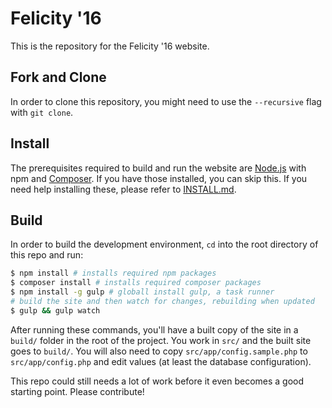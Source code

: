 # Felicity '16

This is the repository for the Felicity '16 website.

## Fork and Clone

In order to clone this repository, you might need to use the `--recursive` flag with `git clone`.

## Install

The prerequisites required to build and run the website are [Node.js](https://nodejs.org/) with npm and [Composer](https://getcomposer.org). If you have those installed, you can skip this.
If you need help installing these, please refer to [INSTALL.md](INSTALL.md).

## Build
In order to build the development environment, `cd` into the root directory of this repo and run:
```sh
$ npm install # installs required npm packages
$ composer install # installs required composer packages
$ npm install -g gulp # globall install gulp, a task runner
# build the site and then watch for changes, rebuilding when updated
$ gulp && gulp watch
```

After running these commands, you'll have a built copy of the site in a `build/` folder in the root of the project. You work in `src/` and the built site goes to `build/`. You will also need to copy `src/app/config.sample.php` to `src/app/config.php` and edit values (at least the database configuration).

This repo could still needs a lot of work before it even becomes a good starting point. Please contribute!
